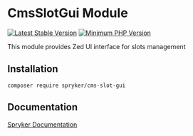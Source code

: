 # CmsSlotGui Module
[![Latest Stable Version](https://poser.pugx.org/spryker/cms-slot-gui/v/stable.svg)](https://packagist.org/packages/spryker/cms-slot-gui)
[![Minimum PHP Version](https://img.shields.io/badge/php-%3E%3D%208.3-8892BF.svg)](https://php.net/)

This module provides Zed UI interface for slots management

## Installation

```
composer require spryker/cms-slot-gui
```

## Documentation

[Spryker Documentation](https://docs.spryker.com)
